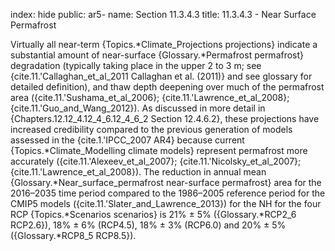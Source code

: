index: hide
public: ar5-
name: Section 11.3.4.3
title: 11.3.4.3 - Near Surface Permafrost

Virtually all near-term {Topics.*Climate_Projections projections} indicate a substantial amount of near-surface {Glossary.*Permafrost permafrost} degradation (typically taking place in the upper 2 to 3 m; see {cite.11.'Callaghan_et_al_2011 Callaghan et al. (2011)} and see glossary for detailed definition), and thaw depth deepening over much of the permafrost area ({cite.11.'Sushama_et_al_2006}; {cite.11.'Lawrence_et_al_2008}; {cite.11.'Guo_and_Wang_2012}). As discussed in more detail in {Chapters.12.12_4.12_4_6.12_4_6_2 Section 12.4.6.2}, these projections have increased credibility compared to the previous generation of models assessed in the {cite.1.'IPCC_2007 AR4} because current {Topics.*Climate_Modelling climate models} represent permafrost more accurately ({cite.11.'Alexeev_et_al_2007}; {cite.11.'Nicolsky_et_al_2007}; {cite.11.'Lawrence_et_al_2008}). The reduction in annual mean {Glossary.*Near_surface_permafrost near-surface permafrost} area for the 2016–2035 time period compared to the 1986–2005 reference period for the CMIP5 models ({cite.11.'Slater_and_Lawrence_2013}) for the NH for the four RCP {Topics.*Scenarios scenarios} is 21% ± 5% ({Glossary.*RCP2_6 RCP2.6}), 18% ± 6% (RCP4.5), 18% ± 3% (RCP6.0) and 20% ± 5% ({Glossary.*RCP8_5 RCP8.5}).
